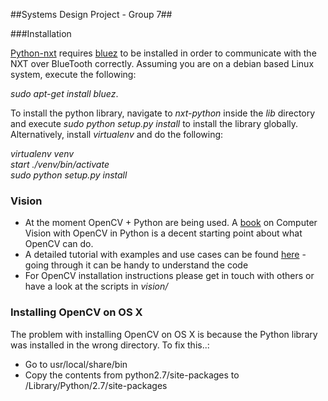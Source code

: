 ##Systems Design Project - Group 7##

###Installation

[Python-nxt](https://code.google.com/p/nxt-python/) requires [bluez](http://www.bluez.org/) to be installed in order to communicate with the NXT over BlueTooth correctly. Assuming you are on a debian based Linux system, execute the following:

*sudo apt-get install bluez*.

To install the python library, navigate to *nxt-python* inside the *lib* directory and execute *sudo python setup.py install* to install the library globally. Alternatively, install *virtualenv* and do the following:

*virtualenv venv*<br>
*start ./venv/bin/activate*<br>
*sudo python setup.py install*<br>

### Vision

* At the moment OpenCV + Python are being used. A [book](http://programmingcomputervision.com/downloads/ProgrammingComputerVision_CCdraft.pdf) on Computer Vision with OpenCV in Python is a decent starting point about what OpenCV can do.
* A detailed tutorial with examples and use cases can be found [here](https://opencv-python-tutroals.readthedocs.org/en/latest/py_tutorials/py_tutorials.html) - going through it can be handy to understand the code
* For OpenCV installation instructions please get in touch with others or have a look at the scripts in *vision/*

### Installing OpenCV on OS X
The problem with installing OpenCV on OS X is because the Python library was installed in the wrong directory. To fix this..:
* Go to usr/local/share/bin
* Copy the contents from python2.7/site-packages to /Library/Python/2.7/site-packages
